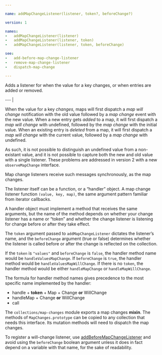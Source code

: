 ```yaml
---

name: addMapChangeListener(listener, token?, beforeChange?)

version: 1

names:
-   addMapChangeListener(listener)
-   addMapChangeListener(listener, token)
-   addMapChangeListener(listener, token, beforeChange)

see:
-   add-before-map-change-listener
-   remove-map-change-listener
-   dispatch-map-change

---
```


Adds a listener for when the value for a key changes, or when entries are added
or removed.

--- |

When the value for a key *changes*, maps will first dispatch a *map will change*
notification with the old value followed by a *map change* event with the new
value.
When a new entry gets *added* to a map, it will first dispatch a *map will
change* with undefined, followed by the *map change* with the initial value.
When an existing entry is *deleted* from a map, it will first dispatch a *map
will change* with the current value, followed by a *map change* with undefined.

As such, it is not possible to distinguish an undefined value from a
non-existant value, and it is not possible to capture both the new and old value
with a single listener.
These problems are addressed in version 2 with a new `observeMapChange`
interface.

Map change listeners receive such messages synchronously, as the map changes.

The listener itself can be a function, or a “handler” object.
A map change listener function `(value, key, map)`, the same argument pattern
familiar from iterator callbacks.

A handler object must implement a method that receives the same arguments, but
the name of the method depends on whether your change listener has a name or
“token” and whether the change listener is listening for change before or after
they take effect.

The `token` argument passed to `addMapChangeListener` dictates the listener’s
name, and the `beforeChange` argument (true or false) determines whether the
listener is called before or after the change is reflected on the collection.

If the `token` is `"values"` and `beforeChange` is `false`, the handler method
name would be `handleValuesMapChange`.
If `beforeChange` is `true`, the handler method would be
`handleValuesMapWillChange`.
If there is no `token`, the handler method would be either `handleMapChange`
or `handleMapWillChange`.

The formula for handler method names gives precedence to the most specific name
implemented by the handler:

-   handle + **token** + Map + Change **or** WillChange
-   handleMap + Change **or** WillChange
-   call

The `collections/map-changes` module exports a map changes **mixin**.
The methods of `MapChanges.prototype` can be copied to any collection
that needs this interface.  Its mutation methods will need to dispatch
the map changes.

To register a will-change listener, use
[addBeforeMapChangeListener](add-before-map-change-listener) and avoid using
the `beforeChange` boolean argument unless it does in fact depend on a variable
with that name, for the sake of readability.

